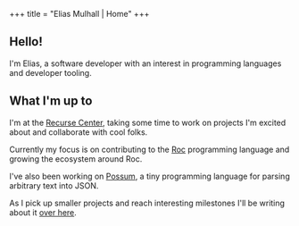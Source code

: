 +++
title = "Elias Mulhall | Home"
+++

## Hello!

I'm Elias, a software developer with an interest in programming languages and developer tooling.

## What I'm up to

I'm at the [Recurse Center](https://www.recurse.com/), taking some time to work on projects I'm excited about and collaborate with cool folks.

Currently my focus is on contributing to the [Roc](https://www.roc-lang.org/) programming language and growing the ecosystem around Roc.

I've also been working on [Possum](https://github.com/mulias/possum_parser_language), a tiny programming language for parsing arbitrary text into JSON.

As I pick up smaller projects and reach interesting milestones I'll be writing about it [over here](/blog/).
